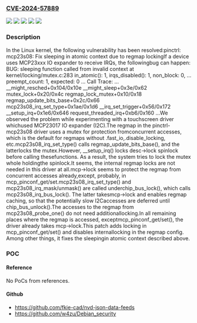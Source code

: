 ### [CVE-2024-57889](https://cve.mitre.org/cgi-bin/cvename.cgi?name=CVE-2024-57889)
![](https://img.shields.io/static/v1?label=Product&message=Linux&color=blue)
![](https://img.shields.io/static/v1?label=Version&message=&color=brightgreen)
![](https://img.shields.io/static/v1?label=Version&message=4.13%20&color=brightgreen)
![](https://img.shields.io/static/v1?label=Version&message=8f38910ba4f662222157ce07a0d5becc4328c46a%20&color=brightgreen)
![](https://img.shields.io/static/v1?label=Vulnerability&message=n%2Fa&color=blue)

### Description

In the Linux kernel, the following vulnerability has been resolved:pinctrl: mcp23s08: Fix sleeping in atomic context due to regmap lockingIf a device uses MCP23xxx IO expander to receive IRQs, the followingbug can happen:  BUG: sleeping function called from invalid context    at kernel/locking/mutex.c:283  in_atomic(): 1, irqs_disabled(): 1, non_block: 0, ...  preempt_count: 1, expected: 0  ...  Call Trace:  ...  __might_resched+0x104/0x10e  __might_sleep+0x3e/0x62  mutex_lock+0x20/0x4c  regmap_lock_mutex+0x10/0x18  regmap_update_bits_base+0x2c/0x66  mcp23s08_irq_set_type+0x1ae/0x1d6  __irq_set_trigger+0x56/0x172  __setup_irq+0x1e6/0x646  request_threaded_irq+0xb6/0x160  ...We observed the problem while experimenting with a touchscreen driver whichused MCP23017 IO expander (I2C).The regmap in the pinctrl-mcp23s08 driver uses a mutex for protection fromconcurrent accesses, which is the default for regmaps without .fast_io,.disable_locking, etc.mcp23s08_irq_set_type() calls regmap_update_bits_base(), and the latterlocks the mutex.However, __setup_irq() locks desc->lock spinlock before calling thesefunctions. As a result, the system tries to lock the mutex whole holdingthe spinlock.It seems, the internal regmap locks are not needed in this driver at all.mcp->lock seems to protect the regmap from concurrent accesses already,except, probably, in mcp_pinconf_get/set.mcp23s08_irq_set_type() and mcp23s08_irq_mask/unmask() are called underchip_bus_lock(), which calls mcp23s08_irq_bus_lock(). The latter takesmcp->lock and enables regmap caching, so that the potentially slow I2Caccesses are deferred until chip_bus_unlock().The accesses to the regmap from mcp23s08_probe_one() do not need additionallocking.In all remaining places where the regmap is accessed, exceptmcp_pinconf_get/set(), the driver already takes mcp->lock.This patch adds locking in mcp_pinconf_get/set() and disables internallocking in the regmap config. Among other things, it fixes the sleepingin atomic context described above.

### POC

#### Reference
No PoCs from references.

#### Github
- https://github.com/fkie-cad/nvd-json-data-feeds
- https://github.com/w4zu/Debian_security

